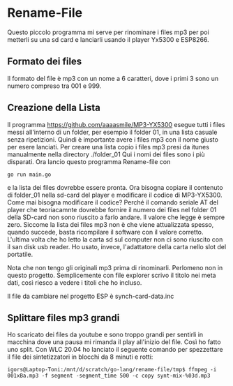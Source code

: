 # Rename-File
Questo piccolo programma mi serve per rinominare i files mp3 per poi metterli 
su una sd card e lanciarli usando il player Yx5300 e ESP8266.

## Formato dei files
Il formato del file è mp3 con un nome a 6 caratteri, dove i primi 3 sono un numero
compreso tra 001 e 999.

## Creazione della Lista
Il programma https://github.com/aaaasmile/MP3-YX5300 esegue tutti i files messi all'interno
di un folder, per esempio il folder 01, in una lista casuale senza ripetizioni.
Quindi è importante avere i files mp3 con il nome giusto per esere lanciati.
Per creare una lista copio i files mp3 presi da itunes manualmente nella directory ./folder_01
Qui i nomi dei files sono i più disparati. 
Ora lancio questo programma Rename-file con 

    go run main.go 

e la lista dei files dovrebbe essere
pronta. 
Ora bisogna copiare il contenuto di folder_01 nella sd-card del player e modificare il codice di 
MP3-YX5300. 
Come mai bisogna modificare il codice? Perché il comando seriale AT del player che teoriacamnte
dovrebbe fornire il numero dei files nel folder 01 della SD-card non sono riuscito a farlo andare.
Il valore che legge è sempre zero.
Siccome la lista dei files mp3 non è che viene attualizzata spesso, quando succede, basta ricompilare
il software con il valore corretto.
L'ultima volta che ho letto la carta sd sul computer non ci sono riuscito con il san disk usb reader.
Ho usato, invece, l'adattatore della carta nello slot del portatile.

Nota che non tengo gli originali mp3 prima di rinominarli. Perlomeno non in questo progetto.
Semplicemente con file explorer scrivo il titolo nei meta dati, così riesco a vedere i titoli che ho incluso.

Il file da cambiare nel progetto ESP è synch-card-data.inc

## Splittare files mp3 grandi
Ho scaricato dei files da youtube e sono troppo grandi per sentirli in macchina 
dove una pausa mi rimanda il play all'inizio del file. Così ho fatto uno split.
Con WLC 20.04 ho lanciato il seguente comando per spezzettare il file dei sintetizzatori in
blocchi da 8 minuti e rotti:

    igors@Laptop-Toni:/mnt/d/scratch/go-lang/rename-file/tmp$ ffmpeg -i 001xBa.mp3 -f segment -segment_time 500 -c copy synt-mix-%03d.mp3